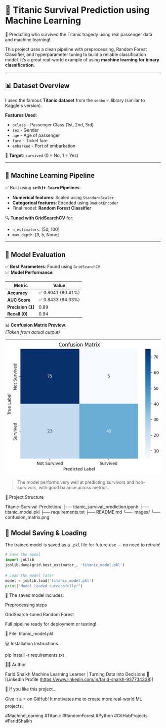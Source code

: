 # 🚢 Titanic Survival Prediction using Machine Learning

🎯 Predicting who survived the Titanic tragedy using real passenger data and machine learning!

This project uses a clean pipeline with preprocessing, Random Forest Classifier, and hyperparameter tuning to build a reliable classification model. It’s a great real-world example of using **machine learning for binary classification**.

---

## 📊 Dataset Overview

I used the famous **Titanic dataset** from the `seaborn` library (similar to Kaggle's version).

**Features Used**:
- `pclass` - Passenger Class (1st, 2nd, 3rd)
- `sex` - Gender
- `age` - Age of passenger
- `fare` - Ticket fare
- `embarked` - Port of embarkation

🎯 **Target**: `survived` (0 = No, 1 = Yes)

---

## 🔧 Machine Learning Pipeline

✅ Built using **`scikit-learn` Pipelines**:
- **Numerical features**: Scaled using `StandardScaler`
- **Categorical features**: Encoded using `OneHotEncoder`
- Final model: **Random Forest Classifier**

🔍 **Tuned with GridSearchCV** for:
- `n_estimators`: [50, 100]
- `max_depth`: [3, 5, None]

---

## 🧠 Model Evaluation

✅ **Best Parameters**: Found using `GridSearchCV`  
📈 **Model Performance**:

| Metric          | Value    |
|-----------------|----------|
| **Accuracy**    | ✅ 0.8041 (80.41%) |
| **AUC Score**   | ✅ 0.8433 (84.33%) |
| **Precision (1)** | 0.89     |
| **Recall (0)**    | 0.94     |

📊 **Confusion Matrix Preview**:  
*(Taken from actual output)*

![Confusion Matrix](images/confusion_matrix.jpg)

> The model performs very well at predicting survivors and non-survivors, with good balance across metrics.

📂 Project Structure

Titanic-Survival-Prediction/
├── titanic_survival_prediction.ipynb
├── titanic_model.pkl
├── requirements.txt
├── README.md
└── images/
    └── confusion_matrix.png

## 💾 Model Saving & Loading

The trained model is saved as a `.pkl` file for future use — no need to retrain!

```python
# Save the model
import joblib
joblib.dump(grid.best_estimator_, 'titanic_model.pkl')

# Load the model later
model = joblib.load('titanic_model.pkl')
print("Model loaded successfully!")
```
🧠 The saved model includes:

Preprocessing steps

GridSearch-tuned Random Forest

Full pipeline ready for deployment or testing!


📁 File: titanic_model.pkl


💻 Installation Instructions

pip install -r requirements.txt

👨‍💻 Author

Farid Shaikh
Machine Learning Learner | Turning Data into Decisions
🔗 [LinkedIn Profile (https://www.linkedin.com/in/farid-shaikh-937734338)]


🌟 If you like this project...

Give it a ⭐ on GitHub!
It motivates me to create more real-world ML projects.

#MachineLearning #Titanic #RandomForest #Python #GitHubProjects #FaridShaikh
